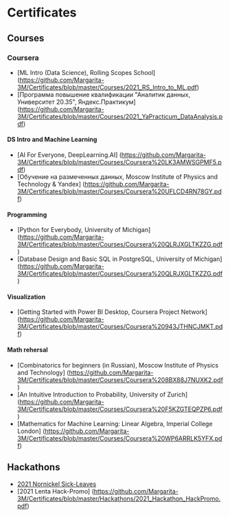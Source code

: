 # Certificates

## Courses
### Coursera
* [ML Intro (Data Science), Rolling Scopes School] (https://github.com/Margarita-3M/Certificates/blob/master/Courses/2021_RS_Intro_to_ML.pdf)
* [Программа повышение квалификации "Аналитик данных, Университет 20.35", Яндекс.Практикум] (https://github.com/Margarita-3M/Certificates/blob/master/Courses/2021_YaPracticum_DataAnalysis.pdf)

#### DS Intro and Machine Learning
* [AI For Everyone, DeepLearning.AI] (https://github.com/Margarita-3M/Certificates/blob/master/Courses/Coursera%20LK3AMWSGPMF5.pdf)
* [Обучение на размеченных данных, Moscow Institute of Physics and Technology & Yandex] (https://github.com/Margarita-3M/Certificates/blob/master/Courses/Coursera%20UFLCD4RN78GY.pdf)

#### Programming
* [Python for Everybody, University of Michigan] (https://github.com/Margarita-3M/Certificates/blob/master/Courses/Coursera%20QLRJXGLTKZZG.pdf)
* [Database Design and Basic SQL in PostgreSQL, University of Michigan] (https://github.com/Margarita-3M/Certificates/blob/master/Courses/Coursera%20QLRJXGLTKZZG.pdf)

#### Visualization
* [Getting Started with Power BI Desktop, Coursera Project Network] (https://github.com/Margarita-3M/Certificates/blob/master/Courses/Coursera%20943JTHNCJMKT.pdf)

#### Math rehersal
* [Combinatorics for beginners (in Russian), Moscow Institute of Physics and Technology] (https://github.com/Margarita-3M/Certificates/blob/master/Courses/Coursera%208BX88J7NUXK2.pdf)
* [An Intuitive Introduction to Probability, University of Zurich] (https://github.com/Margarita-3M/Certificates/blob/master/Courses/Coursera%20F5KZGTEQPZP6.pdf)
* [Mathematics for Machine Learning: Linear Algebra, Imperial College London] (https://github.com/Margarita-3M/Certificates/blob/master/Courses/Coursera%20WP6ARRLK5YFX.pdf)

## Hackathons
* [2021 Nornickel Sick-Leaves](https://github.com/Margarita-3M/Certificates/blob/master/Hackathons/2021_Hackaton_Nornickel.pdf)
* [2021 Lenta Hack-Promo] (https://github.com/Margarita-3M/Certificates/blob/master/Hackathons/2021_Hackathon_HackPromo.pdf)